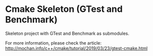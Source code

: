 # Cmake Skeleton (GTest and Benchmark)

Skeleton project with GTest and Benchmark as submodules.

For more information, please check the article:
http://mochan.info/c++/cmake/tutorial/2019/03/23/gtest-cmake.html
